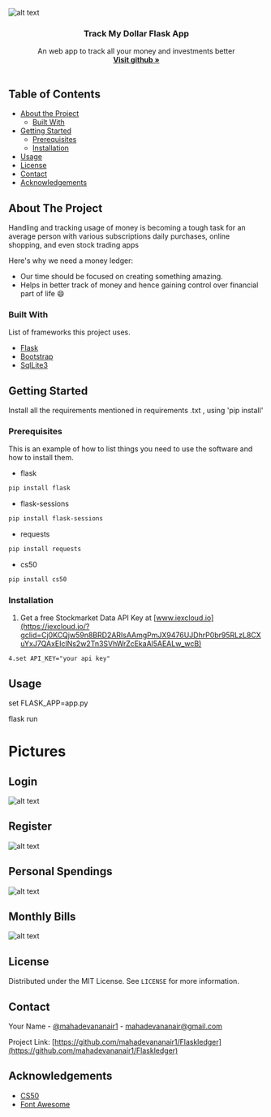 
![alt text](https://trackmydollar.herokuapp.com/static/Track%20my%20Dollar.png?raw=true)

  <h3 align="center">Track My Dollar Flask App</h3>

  <p align="center">
   An web app to track all your money and investments better 
    <br />
    <a href="https://github.com/mahadevananair"><strong>Visit github »</strong></a>
    <br />
    <br />
    



<!-- TABLE OF CONTENTS -->
## Table of Contents

* [About the Project](#about-the-project)
  * [Built With](#built-with)
* [Getting Started](#getting-started)
  * [Prerequisites](#prerequisites)
  * [Installation](#installation)
* [Usage](#usage)
* [License](#license)
* [Contact](#contact)
* [Acknowledgements](#acknowledgements)



<!-- ABOUT THE PROJECT -->
## About The Project



Handling and tracking usage of money is becoming a tough task for an average person
with various subscriptions daily purchases, online shopping, and even stock trading apps

Here's why we need a money ledger:
* Our time should be focused on creating something amazing. 
* Helps in better track of money and hence gaining control over financial part of life
:smile:



### Built With
List of frameworks this project uses.
* [Flask](https://palletsprojects.com/p/flask/)
* [Bootstrap](https://bootstrap.com)
* [SqlLite3](https://SqlLite3.com)



<!-- GETTING STARTED -->
## Getting Started

Install all the requirements mentioned in requirements .txt , using 'pip install'

### Prerequisites

This is an example of how to list things you need to use the software and how to install them.
* flask
```sh
pip install flask
```
* flask-sessions
```sh
pip install flask-sessions
```
* requests
```sh
pip install requests
```
* cs50
```sh
pip install cs50
```

### Installation

1. Get a free Stockmarket Data  API Key at [www.iexcloud.io](https://iexcloud.io/?gclid=Cj0KCQjw59n8BRD2ARIsAAmgPmJX9476UJDhrP0br95RLzL8CXuYxJ7QAxEIclNs2w2Tn3SVhWrZcEkaAl5AEALw_wcB)

```
4.set API_KEY="your api key"

```



<!-- USAGE EXAMPLES -->
## Usage

set FLASK_APP=app.py

flask run

# Pictures

## Login
![alt text](https://drive.google.com/uc?export=view&id=1gZf6UkeSLd7O77p3ZWsW5lIOm-vFhC5M/view?usp=sharing?raw=true)

## Register
![alt text](https://drive.google.com/file/d/1f-d7Wn4Z6MFG52FWZDj4Mdury120uvoM/view?usp=sharing?raw=true)

## Personal Spendings
![alt text](https://drive.google.com/file/d/1Ix-4VeMP3qo3ZIEm_HwhIE-joFf-Vqmn/view?usp=sharing?raw=true)

## Monthly Bills
![alt text](https://drive.google.com/file/d/1gZf6UkeSLd7O77p3ZWsW5lIOm-vFhC5M/view?usp=sharing?raw=true)



<!-- LICENSE -->
## License

Distributed under the MIT License. See `LICENSE` for more information.



<!-- CONTACT -->
## Contact

Your Name - [@mahadevananair1](https://twitter.com/mahadevananair1) - mahadevananair@gmail.com

Project Link: [https://github.com/mahadevananair1/Flaskledger](https://github.com/mahadevananair1/Flaskledger)



<!-- ACKNOWLEDGEMENTS -->
## Acknowledgements
* [CS50](https://github.com/cs50/python-cs50)
* [Font Awesome](https://fontawesome.com)


